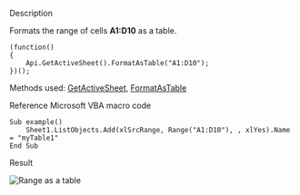 Description

Formats the range of cells **A1:D10** as a table.

```
(function()
{
    Api.GetActiveSheet().FormatAsTable("A1:D10");
})();
```

Methods used: [GetActiveSheet](/officeapi/spreadsheetapi/api/getactivesheet), [FormatAsTable](/officeapi/spreadsheetapi/apiworksheet/formatastable)

Reference Microsoft VBA macro code

```
Sub example()
    Sheet1.ListObjects.Add(xlSrcRange, Range("A1:D10"), , xlYes).Name = "myTable1"
End Sub
```

Result

![Range as a table](/content/img/plugins/range_as_a_table.png)
